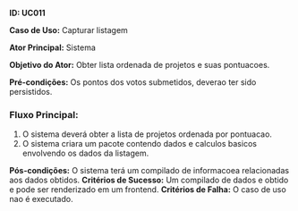 **ID: UC011**

**Caso de Uso:** Capturar listagem

**Ator Principal:** Sistema

**Objetivo do Ator:** Obter lista ordenada de projetos e suas pontuacoes.

**Pré-condições:** Os pontos dos votos submetidos, deverao ter sido persistidos.

### Fluxo Principal:

1. O sistema deverá obter a lista de projetos ordenada por pontuacao.
2. O sistema criara um pacote contendo dados e calculos basicos envolvendo os dados da listagem.

**Pós-condições:** O sistema terá um compilado de informacoea relacionadas aos dados obtidos.
**Critérios de Sucesso:** Um compilado de dados e obtido e pode ser renderizado em um frontend.
**Critérios de Falha:** O caso de uso nao é executado.
